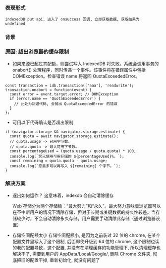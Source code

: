 ### 表现形式

    indexedDB put api, 进入了 onsuccess 回调, 立即获取数据, 获取结果为 undefined

### 背景

### 原因: 超出浏览器的缓存限制

- 如果来源已超过其配额，则尝试写入 IndexedDB 将失败。系统会调用事务的 onabort() 处理程序，同时传递一个事件。该事件将在错误属性中包括 DOMException。检查错误 name 将返回 QuotaExceededError。

```
const transaction = idb.transaction(['aaa'], 'readwrite');
transaction.onabort = function(event) {
  const error = event.target.error; // DOMException
  if (error.name == 'QuotaExceededError') {
    // 此处为回退代码, 会抛出 QuotaExceededError 的错误
  }
};
```

- 可用以下代码确认是否超出限制

```
if (navigator.storage && navigator.storage.estimate) {
  const quota = await navigator.storage.estimate();
  // quota.usage -> 已用字节数。
  // quota.quota -> 最大可用字节数。
  const percentageUsed = (quota.usage / quota.quota) * 100;
  console.log(`您已使用可用存储的 ${percentageUsed}%。`);
  const remaining = quota.quota - quota.usage;
  console.log(`您最多可以再写入 ${remaining} 个字节。`);
}
```

### 解决方案

- 逐出如何运作？ 这意味着，indexdb 会自动清除缓存

  Web 存储分为两个存储桶：“最大努力”和“永久”。最大努力意味着浏览器可以在不中断用户的情况下清除存储，但对于长期或关键数据的持久性较差。当存储较少时，不会自动清除永久存储。用户需要手动清除此存储（通过浏览器设置）

- 存储空间配额太小
  存储空间配额小, 是因为之前装过 32 位的 chrome, 在某个配置文件里写入了这个限制, 后面即使升级到 64 位的 chrome, 这个限制也读的老的配置导致，这个配置, 并没有在清理缓存的功能管理下, 所以清理缓存也解决不了, 需要到用户的 AppData/Local/Google/, 删除 Chrome 文件夹, 彻底把旧的配置干掉, 重新初始化, 就没有问题了
